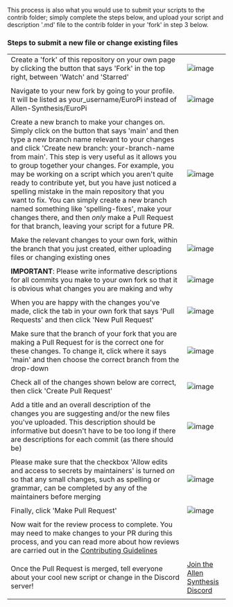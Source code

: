 This process is also what you would use to submit your scripts to the contrib folder; simply complete the steps below, and upload your script and description '.md' file to the contrib folder in your 'fork' in step 3 below.

### Steps to submit a new file or change existing files

|||
| --- | --- |
| Create a 'fork' of this repository on your own page by clicking the button that says 'Fork' in the top right, between 'Watch' and 'Starred' | ![image](https://user-images.githubusercontent.com/79809962/167017832-d2747eca-12d9-42ae-908e-837c163e8556.png)|
||
| Navigate to your new fork by going to your profile. It will be listed as your_username/EuroPi instead of Allen-Synthesis/EuroPi|![image](https://user-images.githubusercontent.com/79809962/167018301-8114b2e7-5792-4e23-9404-e2692cd1bd92.png)|
||
| Create a new branch to make your changes on. Simply click on the button that says 'main' and then type a new branch name relevant to your changes and click 'Create new branch: your-branch-name from main'. This step is very useful as it allows you to group together your changes. For example, you may be working on a script which you aren't quite ready to contribute yet, but you have just noticed a spelling mistake in the main repository that you want to fix. You can simply create a new branch named something like 'spelling-fixes', make your changes there, and then *only* make a Pull Request for that branch, leaving your script for a future PR.|![image](https://user-images.githubusercontent.com/79809962/167019700-e6572a4f-ecdb-43b6-9d5a-f220138f957b.png)|
||
| Make the relevant changes to your own fork, within the branch that you just created, either uploading files or changing existing ones|![image](https://user-images.githubusercontent.com/79809962/167018442-03162786-3566-4061-a6b7-b660b0c5f875.png)|
||
| **IMPORTANT**: Please write informative descriptions for all commits you make to your own fork so that it is obvious what changes you are making and why|![image](https://user-images.githubusercontent.com/79809962/167018557-32ed6960-7b9d-4252-9981-cbb87fce08a4.png)|
||
| When you are happy with the changes you've made, click the tab in your own fork that says 'Pull Requests' and then click 'New Pull Request'|![image](https://user-images.githubusercontent.com/79809962/167018707-0d40248f-a6b5-4762-b330-cf80ac8c9a55.png)|
||
| Make sure that the branch of your fork that you are making a Pull Request for is the correct one for these changes. To change it, click where it says 'main' and then choose the correct branch from the drop-down|![image](https://user-images.githubusercontent.com/79809962/167020436-29a4b507-d4fe-40ef-9337-94cc368d2171.png)|
||
| Check all of the changes shown below are correct, then click 'Create Pull Request'|![image](https://user-images.githubusercontent.com/79809962/167018782-c58ef9f5-b8ab-4e26-aecb-2dacddc6e01a.png)|
||
| Add a title and an overall description of the changes you are suggesting and/or the new files you've uploaded.  This description should be informative but doesn't have to be too long if there are descriptions for each commit (as there should be)|![image](https://user-images.githubusercontent.com/79809962/167018884-453e3650-123f-4dcf-9da0-44afe38b6368.png)|
||
| Please make sure that the checkbox 'Allow edits and access to secrets by maintainers' is turned *on* so that any small changes, such as spelling or grammar, can be completed by any of the maintainers before merging|![image](https://user-images.githubusercontent.com/79809962/167019014-7d3c7ef3-6c8a-4b70-8534-8c4bd64d4275.png)|
||
| Finally, click 'Make Pull Request'|![image](https://user-images.githubusercontent.com/79809962/167019140-541024c3-b15c-4b34-8bab-12866d4fcf2a.png)|
||
| Now wait for the review process to complete. You may need to make changes to your PR during this process, and you can read more about how reviews are carried out in the [Contributing Guidelines](contributing.md)||
||
| Once the Pull Request is merged, tell everyone about your cool new script or change in the Discord server!|[Join the Allen Synthesis Discord](https://discord.gg/JaQwtCnBV5)|
||
  
